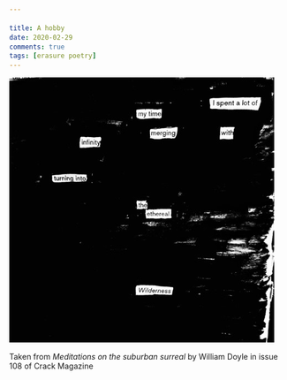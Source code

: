 ```yaml
---  
  
title: A hobby  
date: 2020-02-29
comments: true  
tags: [erasure poetry]  
---  
```


<img src="/assets/images/articles/hobby.jpeg" class="responsive"><br>

Taken from *Meditations on the suburban surreal*  by William Doyle in issue 108 of Crack Magazine  
